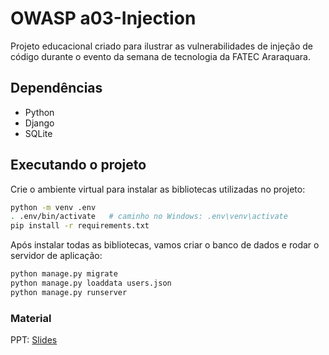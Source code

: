 # OWASP a03-Injection

Projeto educacional criado para ilustrar as vulnerabilidades de injeção de código durante o evento da semana de tecnologia da FATEC Araraquara.

## Dependências

- Python
- Django
- SQLite

## Executando o projeto

Crie o ambiente virtual para instalar as bibliotecas utilizadas no projeto:

```sh
python -m venv .env
. .env/bin/activate   # caminho no Windows: .env\venv\activate
pip install -r requirements.txt
```

Após instalar todas as bibliotecas, vamos criar o banco de dados e rodar o servidor de aplicação:

```sh
python manage.py migrate
python manage.py loaddata users.json
python manage.py runserver
```

### Material

PPT: [Slides](https://docs.google.com/presentation/d/1zvVHAjAj0KowNEWxS7_aqof61-VXIj-GXbjUV65SWmU/edit?usp=sharing)
